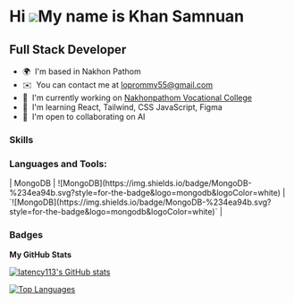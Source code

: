 Hi ![](https://user-images.githubusercontent.com/18350557/176309783-0785949b-9127-417c-8b55-ab5a4333674e.gif)My name is Khan Samnuan
====================================================================================================================================

Full Stack Developer
-------------------

* 🌍  I'm based in Nakhon Pathom
* ✉️  You can contact me at [loprommy55@gmail.com](mailto:loprommy55@gmail.com)
* 🚀  I'm currently working on [Nakhonpathom Vocational College](http://nc.ac.th)
* 🧠  I'm learning React, Tailwind, CSS JavaScript, Figma
* 🤝  I'm open to collaborating on AI

### Skills


<h3 align="left">Languages and Tools:</h3>
| MongoDB              | ![MongoDB](https://img.shields.io/badge/MongoDB-%234ea94b.svg?style=for-the-badge&logo=mongodb&logoColor=white)                                      | `![MongoDB](https://img.shields.io/badge/MongoDB-%234ea94b.svg?style=for-the-badge&logo=mongodb&logoColor=white)`                                      |


### Badges

<b>My GitHub Stats</b>

<a href="http://www.github.com/latency113"><img src="https://github-readme-stats.vercel.app/api?username=latency113&show_icons=true&hide=&count_private=true&title_color=0891b2&text_color=ffffff&icon_color=0891b2&bg_color=1c1917&hide_border=true&show_icons=true" alt="latency113's GitHub stats" /></a>

<a href="https://github.com/latency113" align="left"><img src="https://github-readme-stats.vercel.app/api/top-langs/?username=latency113&langs_count=10&title_color=0891b2&text_color=ffffff&icon_color=0891b2&bg_color=1c1917&hide_border=true&locale=en&custom_title=Top%20%Languages" alt="Top Languages" /></a>

